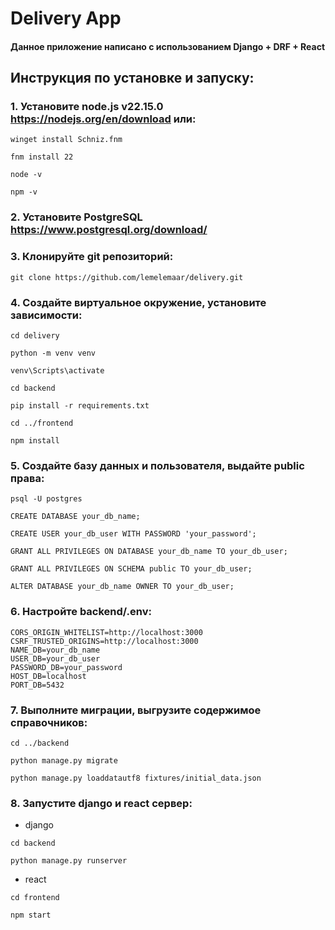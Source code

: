 # Delivery App
#### Данное приложение написано с использованием Django + DRF + React

## Инструкция по установке и запуску:

### 1. Установите node.js v22.15.0 https://nodejs.org/en/download или:
```commandline
winget install Schniz.fnm

fnm install 22

node -v 

npm -v 
```
### 2. Установите PostgreSQL https://www.postgresql.org/download/

### 3. Клонируйте git репозиторий:
```commandline
git clone https://github.com/lemelemaar/delivery.git
```

### 4. Создайте виртуальное окружение, установите зависимости:
```commandline
cd delivery

python -m venv venv

venv\Scripts\activate

cd backend

pip install -r requirements.txt

cd ../frontend

npm install
```

### 5. Создайте базу данных и пользователя, выдайте public права:
```
psql -U postgres

CREATE DATABASE your_db_name;

CREATE USER your_db_user WITH PASSWORD 'your_password';

GRANT ALL PRIVILEGES ON DATABASE your_db_name TO your_db_user;

GRANT ALL PRIVILEGES ON SCHEMA public TO your_db_user;

ALTER DATABASE your_db_name OWNER TO your_db_user;
```

### 6. Настройте backend/.env:
```
CORS_ORIGIN_WHITELIST=http://localhost:3000
CSRF_TRUSTED_ORIGINS=http://localhost:3000
NAME_DB=your_db_name
USER_DB=your_db_user
PASSWORD_DB=your_password
HOST_DB=localhost
PORT_DB=5432
```

### 7. Выполните миграции, выгрузите содержимое справочников:
```commandline
cd ../backend

python manage.py migrate

python manage.py loaddatautf8 fixtures/initial_data.json
```

### 8. Запустите django и react сервер:
- django
```
cd backend 

python manage.py runserver
```
- react
```
cd frontend

npm start
```
